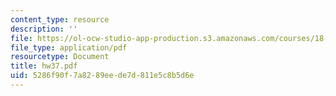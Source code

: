```yaml
---
content_type: resource
description: ''
file: https://ol-ocw-studio-app-production.s3.amazonaws.com/courses/18-101-analysis-ii-fall-2005/5286f90f7a8289eede7d811e5c8b5d6e_hw37.pdf
file_type: application/pdf
resourcetype: Document
title: hw37.pdf
uid: 5286f90f-7a82-89ee-de7d-811e5c8b5d6e
---
```


